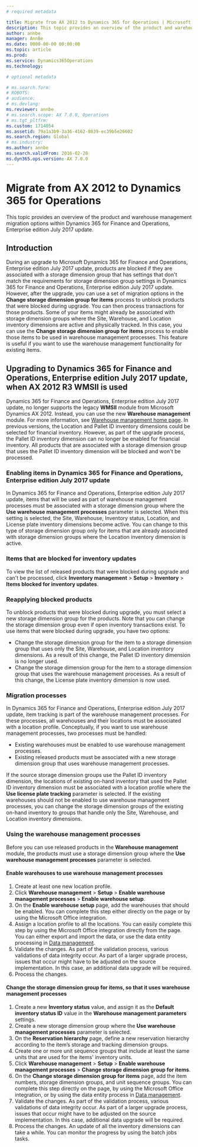 ```yaml
---
# required metadata

title: Migrate from AX 2012 to Dynamics 365 for Operations | Microsoft Docs
description: This topic provides an overview of the product and warehouse management migration options within Dynamics 365 for Finance and Operations, Enterprise edition July 2017 update.
author: annbe
manager: AnnBe
ms.date: 0000-00-00 00:00:00
ms.topic: article
ms.prod: 
ms.service: Dynamics365Operations
ms.technology: 

# optional metadata

# ms.search.form:  
# ROBOTS: 
# audience: 
# ms.devlang: 
ms.reviewer: annbe
# ms.search.scope: AX 7.0.0, Operations
# ms.tgt_pltfrm: 
ms.custom: 1714054
ms.assetid: 79a1a3b9-3a36-4162-8839-ec39b5e26602
ms.search.region: Global
# ms.industry: 
ms.author: annbe
ms.search.validFrom: 2016-02-28
ms.dyn365.ops.version: AX 7.0.0
---
```


# Migrate from AX 2012 to Dynamics 365 for Operations

This topic provides an overview of the product and warehouse management migration options within Dynamics 365 for Finance and Operations, Enterprise edition July 2017 update.

Introduction
------------

During an upgrade to Microsoft Dynamics 365 for Finance and Operations, Enterprise edition July 2017 update, products are blocked if they are associated with a storage dimension group that has settings that don't match the requirements for storage dimension group settings in Dynamics 365 for Finance and Operations, Enterprise edition July 2017 update. However, after the upgrade, you can use a set of migration options in the **Change storage dimension group for items** process to unblock products that were blocked during upgrade. You can then process transactions for those products. Some of your items might already be associated with storage dimension groups where the Site, Warehouse, and Location inventory dimensions are active and physically tracked. In this case, you can use the **Change storage dimension group for items** process to enable those items to be used in warehouse management processes. This feature is useful if you want to use the warehouse management functionality for existing items.

## Upgrading to Dynamics 365 for Finance and Operations, Enterprise edition July 2017 update, when AX 2012 R3 WMSII is used
Dynamics 365 for Finance and Operations, Enterprise edition July 2017 update, no longer supports the legacy **WMSII** module from Microsoft Dynamics AX 2012. Instead, you can use the new **Warehouse management** module. For more information, see [Warehouse management home page](https://ax.help.dynamics.com/en/wiki/warehouse-management/). In previous versions, the Location and Pallet ID inventory dimensions could be selected for financial inventory. However, as part of the upgrade process, the Pallet ID inventory dimension can no longer be enabled for financial inventory. All products that are associated with a storage dimension group that uses the Pallet ID inventory dimension will be blocked and won't be processed.

### Enabling items in Dynamics 365 for Finance and Operations, Enterprise edition July 2017 update

In Dynamics 365 for Finance and Operations, Enterprise edition July 2017 update, items that will be used as part of warehouse management processes must be associated with a storage dimension group where the **Use warehouse management processes** parameter is selected. When this setting is selected, the Site, Warehouse, Inventory status, Location, and License plate inventory dimensions become active. You can change to this type of storage dimension group only for items that are already associated with storage dimension groups where the Location inventory dimension is active.

### Items that are blocked for inventory updates

To view the list of released products that were blocked during upgrade and can't be processed, click **Inventory management** &gt; **Setup** &gt; **Inventory** &gt; **Items blocked for inventory updates**.

### Reapplying blocked products

To unblock products that were blocked during upgrade, you must select a new storage dimension group for the products. Note that you can change the storage dimension group even if open inventory transactions exist. To use items that were blocked during upgrade, you have two options:

-   Change the storage dimension group for the item to a storage dimension group that uses only the Site, Warehouse, and Location inventory dimensions. As a result of this change, the Pallet ID inventory dimension is no longer used.
-   Change the storage dimension group for the item to a storage dimension group that uses the warehouse management processes. As a result of this change, the License plate inventory dimension is now used.

### Migration processes

In Dynamics 365 for Finance and Operations, Enterprise edition July 2017 update, item tracking is part of the warehouse management processes. For these processes, all warehouses and their locations must be associated with a location profile. Conceptually, if you want to use warehouse management processes, two processes must be handled:

-   Existing warehouses must be enabled to use warehouse management processes.
-   Existing released products must be associated with a new storage dimension group that uses warehouse management processes.

If the source storage dimension groups use the Pallet ID inventory dimension, the locations of existing on-hand inventory that used the Pallet ID inventory dimension must be associated with a location profile where the **Use license plate tracking** parameter is selected. If the existing warehouses should not be enabled to use warehouse management processes, you can change the storage dimension groups of the existing on-hand inventory to groups that handle only the Site, Warehouse, and Location inventory dimensions.

### Using the warehouse management processes

Before you can use released products in the **Warehouse management** module, the products must use a storage dimension group where the **Use warehouse management processes** parameter is selected.

#### Enable warehouses to use warehouse management processes

1.  Create at least one new location profile.
2.  Click **Warehouse management** &gt; **Setup** &gt; **Enable warehouse management processes** &gt; **Enable warehouse setup**.
3.  On the **Enable warehouse setup** page, add the warehouses that should be enabled. You can complete this step either directly on the page or by using the Microsoft Office integration.
4.  Assign a location profile to all the locations. You can easily complete this step by using the Microsoft Office integration directly from the page. You can either export and import the data, or use the data entity processing in [Data management](https://ax.help.dynamics.com/en/wiki/data-management-and-integration-through-data-entity/).
5.  Validate the changes. As part of the validation process, various validations of data integrity occur. As part of a larger upgrade process, issues that occur might have to be adjusted on the source implementation. In this case, an additional data upgrade will be required.
6.  Process the changes.

#### Change the storage dimension group for items, so that it uses warehouse management processes

1.  Create a new **Inventory status** value, and assign it as the **Default inventory status ID** value in the **Warehouse management parameters** settings.
2.  Create a new storage dimension group where the **Use warehouse management processes** parameter is selected.
3.  On the **Reservation hierarchy** page, define a new reservation hierarchy according to the item’s storage and tracking dimension groups.
4.  Create one or more unit sequence groups that include at least the same units that are used for the items' inventory units.
5.  Click **Warehouse management** &gt; **Setup** &gt; **Enable warehouse management processes** &gt; **Change storage dimension group for items**.
6.  On the **Change storage dimension group for items** page, add the item numbers, storage dimension groups, and unit sequence groups. You can complete this step directly on the page, by using the Microsoft Office integration, or by using the data entity process in [Data management](https://ax.help.dynamics.com/en/wiki/data-management-and-integration-through-data-entity/).
7.  Validate the changes. As part of the validation process, various validations of data integrity occur. As part of a larger upgrade process, issues that occur might have to be adjusted on the source implementation. In this case, additional data upgrade will be required.
8.  Process the changes. An update of all the inventory dimensions can take a while. You can monitor the progress by using the batch jobs tasks.


